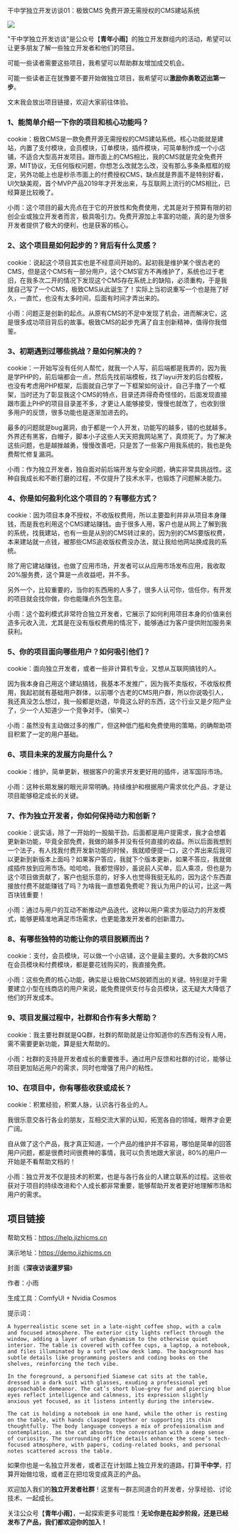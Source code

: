 干中学独立开发访谈01：极致CMS 免费开源无需授权的CMS建站系统

![](images/071738943183906_ComfyUI_00397_.png)

"干中学独立开发访谈"是公众号【**青年小雨**】的独立开发群组内的活动，希望可以让更多朋友了解一些独立开发者和他们的项目。

可能一些读者需要这些项目，我希望可以帮助群友增加成交机会。

可能一些读者正在犹豫要不要开始做独立项目，我希望可以**激励你勇敢迈出第一步**。

文末我会放出项目链接，欢迎大家前往体验。

### 1、能简单介绍一下你的项目和核心功能吗？

cookie：极致CMS是一款免费开源无需授权的CMS建站系统。核心功能就是建站，内置了支付模块，会员模块，订单模块，插件模块，可简单制作成一个小店铺，不适合大型高并发项目。跟市面上的CMS相比，我的CMS就是完全免费开源，MIT协议，无任何版权问题，你想怎么改就怎么改，没有那么多条条框框的规定，另外功能上也是秒杀市面上的付费授权CMS，缺点就是界面不是特别好看，UI欠缺美观，首个MVP产品2019年才开发出来，与互联网上流行的CMS相比，已经算是比较晚了。

小雨：这个项目的最大亮点在于它的开放性和免费使用，尤其是对于预算有限的初创企业或独立开发者而言，极具吸引力。免费开源加上丰富的功能，真的是为很多开发者提供了极大的便利，也是获客的核心。

### 2、这个项目是如何起步的？背后有什么灵感？

cookie：说起这个项目其实也是不经意间开始的。起初我是维护某个很古老的CMS，但是这个CMS有一部分用户，这个CMS官方不再维护了，系统也过于老旧，在我多次二开的情况下发现这个CMS存在系统上的缺陷，必须重构，于是我就自己写了一个CMS，极致CMS从此诞生了！实际上当初说重写一个也是拖了好久，一直忙，也没有太多时间，后面有时间才弄出来的。

小雨：问题正是创新的起点。从原有CMS的不足中发现了机会，进而解决它，这是很多成功项目背后的故事。极致CMS的起步充满了自主创新精神，值得你我借鉴。

### 3、初期遇到过哪些挑战？是如何解决的？

cookie：一开始写没有任何人帮忙，就我一个人写，前后端都是我弄的，因为我是学PHP的，前后端都会一点，然后先找前端模板，找了layui开发的后台模板，也没有考虑用PHP框架，后面就自己学了一下框架如何设计，自己手撸了一个框架，当时还为了彰显我这个CMS的特点，目录还弄得奇奇怪怪的，后面发现直接跟市面上PHP的项目目录差不多，才更让人能够接受，慢慢也就改了，也收到很多用户的反馈，很多功能也是逐渐加进去的。

最多的问题就是bug漏洞，由于都是一个人开发，功能写的越多，错的也就越多。外界还有黑客，白帽子，脚本小子这些人天天把我网站黑了，真烦死了。为了解决这些问题，也是越挫越勇，慢慢改善吧，只是苦了一些客户用我系统的，我也是免费帮忙修复漏洞。

小雨：作为独立开发者，独自面对前后端开发与安全问题，确实非常具挑战性。这种自我成长和不断打磨的过程，不仅提升了技术水平，也锻炼了问题解决能力。

### 4、你是如何盈利化这个项目的？有哪些方式？

cookie：因为项目本身不授权，不收版权费用，所以主要盈利并非从项目本身赚钱，而是我也利用这个CMS建站赚钱。由于很多人用，客户也是从网上了解到我的系统，找我建站，也有一些是从别的CMS转过来的，因为别的CMS要版权费，本来建站就一点钱，被那些CMS追收版权费没办法，就让我给他网站换成我的系统。

除了用它建站赚钱，也做了应用市场，开发者可以从应用市场发布应用，我收取20%服务费，这个算是一点收益吧，并不多。

另外一个，比较重要的，当你的东西用的人多了，很多人认可你，信任你，有开发的项目就会找你做，你也能赚点外包生意。

小雨：这个盈利模式非常符合独立开发者，它展示了如何利用项目本身的价值来创造多元收入流，尤其是在没有版权费用的情况下，能够通过为客户提供附加服务来获利。

### 5、你的项目面向哪些用户？如何吸引他们？

cookie：面向独立开发者，或者一些非计算机专业，又想从互联网搞钱的人。

因为我本身自己用这个建站搞钱，我基本不发推广，因为我不卖版权，不收版权费用，我起初就有基础用户群体，以前哪个古老的CMS用户群，所以你说吸引人，我还真没怎么想过，我一般都是劝退，毕竟这么好的东西，这个行业又是夕阳产业了，少一个人知道少一个竞争对手。（偷笑~）

小雨：虽然没有主动做过多的推广，但这种低门槛和免费使用的策略，的确帮助项目积累了一定的用户基础。

### 6、项目未来的发展方向是什么？

cookie：维护，简单更新，根据客户的需求开发更好用的插件，进军国际市场。

小雨：这种长期发展的眼光非常明确。持续维护和根据用户需求优化产品，才是让项目能够稳定成长的关键。

### 7、作为独立开发者，你如何保持动力和创新？

cookie：说实话，除了一开始的一股脑干劲，后面都是用户提需求，我才会想着更新新功能，毕竟全部免费，我做的越多并没有任何直接的收益。所以后面我想到一个法子，有人找我付费开发新功能的时候，我就顺便提一口，这个弄出来后我可以更新到新版本上面吗？如果客户答应，我就下个版本更新，如果不答应，我就做成插件放到应用市场。哈哈哈，我都觉得妙，虽说前人买单，后人乘凉，但也是为这个项目做贡献了，客户也挺乐意的，好多人也觉得我挺无私的，因为这个东西直接放付费不就能赚钱了吗？为啥我一直想着免费呢？我认为用户的认可，比这一两百块钱重要！

小雨：通过与用户的互动不断推动产品迭代，这种以用户需求为驱动力的开发模式，能够更精准地满足市场需求，也更能激发开发者的创新潜力。

### 8、有哪些独特的功能让你的项目脱颖而出？

cookie：支付，会员模块，可以做一个小店铺，这个是最主要的。大多数的CMS在会员模块和付费模块，都是要花钱购买的，我直接免费。

小雨：这些免费的核心功能，确实是让极致CMS脱颖而出的关键。特别是对于需要建立小型在线商店的用户来说，能免费提供支付与会员模块，这无疑大大降低了他们的开发成本。

### 9、项目发展过程中，社群和合作有多大帮助？

cookie：我主要社群就是QQ群，社群的帮助就是让你知道你的东西有没有人用，需不需要更新功能，算是挺大帮助的。

小雨：社群的支持是开发者成长的重要推手。通过用户反馈和社群的讨论，能够让项目更加贴近用户的需求，同时也增强了用户的粘性。

### 10、在项目中，你有哪些收获或成长？

cookie：积累经验，积累人脉，认识各行各业的人。

我很乐意交各行各业的朋友，互相交流大家的认知，拓宽各自的领域，眼界才会更广阔。

自从做了这个产品，我才真正知道，一个产品的维护并不容易，哪怕是简单的回答用户问题，都是很费时间很费神的事情，我可以负责地跟大家说，80%的用户一开始是不看帮助文档的！

小雨：独立开发不仅是技术的积累，也是与各行各业的人建立联系的过程。这些收获对于项目的持续改进和个人成长都非常重要，能够帮助开发者更好地理解市场和用户的需求。

## 项目链接

帮助文档：https://help.jizhicms.cn  

演示地址：https://demo.jizhicms.cn



封面《**深夜访谈暹罗猫**》

作者：小雨

生成工具：ComfyUI + Nvidia Cosmos

提示词：

```
A hyperrealistic scene set in a late-night coffee shop, with a calm and focused atmosphere. The exterior city lights reflect through the window, adding a layer of urban dynamism to the otherwise quiet interior. The table is covered with coffee cups, a laptop, a notebook, and files illuminated by a soft yellow desk lamp. The background has subtle details like programming posters and coding books on the shelves, reinforcing the tech vibe.

In the foreground, a personified Siamese cat sits at the table, dressed in a dark suit with glasses, exuding a professional yet approachable demeanor. The cat’s short blue-grey fur and piercing blue eyes reflect intelligence and calmness, its expression slightly anxious yet focused, as it listens intently during the interview.

The cat is holding a notebook in one hand, while the other is resting on the table, with hands clasped together or supporting its chin thoughtfully. The body language conveys a mix of professionalism and contemplation, as the cat absorbs the conversation with a deep sense of curiosity. The surrounding office details enhance the scene’s tech-focused atmosphere, with papers, coding-related books, and personal notes scattered across the table.
```





如果你也是一名独立开发者，或者正在计划踏上独立开发的道路，打算**干中学**，打算开始做垃圾，或者正在把垃圾变成真正的产品。

欢迎加入我们的**独立开发者社群**！这里有一群志同道合的开发者，分享经验、讨论技术、一起成长。

关注公众号【**青年小雨**】，一起探索更多可能性！**无论你是在起步阶段，还是已经发布了产品，我们都欢迎你的加入！**
